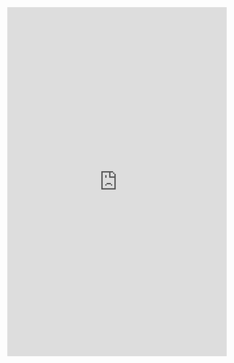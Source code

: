 <iframe class="repl" width="100%" height="800px" frameborder="0" src="https://repl.it/@azablan/luckySevens?lite=true"></iframe>
